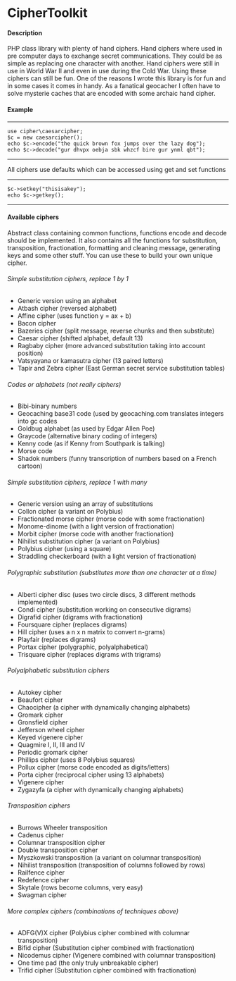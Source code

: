 # CipherToolkit

#### Description

PHP class library with plenty of hand ciphers. Hand ciphers where used in pre computer days to exchange secret communications. They could be as simple as replacing one character with another. Hand ciphers were still in use in World War II and even in use during the Cold War. Using these ciphers can still be fun. One of the reasons I wrote this library is for fun and in some cases it comes in handy. As a fanatical geocacher I often have to solve mysterie caches that are encoded with some archaic hand cipher.

#### Example
---
    use cipher\caesarcipher;
    $c = new caesarcipher();
    echo $c->encode("the quick brown fox jumps over the lazy dog");
    echo $c->decode("gur dhvpx oebja sbk whzcf bire gur ynml qbt");
---

All ciphers use defaults which can be accessed using get and set functions

---
    $c->setkey("thisisakey");
    echo $c->getkey();
---


#### Available ciphers

Abstract class containing common functions, functions encode and decode should be implemented. It also contains all the functions for substitution, transposition, fractionation, formatting and cleaning message, generating keys and some other stuff. You can use these to build your own unique cipher.

###### Simple substitution ciphers, replace 1 by 1
- Generic version using an alphabet
- Atbash cipher (reversed alphabet)
- Affine cipher (uses function y = ax + b)
- Bacon cipher
- Bazeries cipher (split message, reverse chunks and then substitute)
- Caesar cipher (shifted alphabet, default 13)
- Ragbaby cipher (more advanced substitution taking into account position)
- Vatsyayana or kamasutra cipher (13 paired letters)
- Tapir and Zebra cipher (East German secret service substitution tables)

###### Codes or alphabets (not really ciphers)
- Bibi-binary numbers
- Geocaching base31 code (used by geocaching.com translates integers into gc codes
- Goldbug alphabet (as used by Edgar Allen Poe)
- Graycode (alternative binary coding of integers)
- Kenny code (as if Kenny from Southpark is talking)
- Morse code
- Shadok numbers (funny transcription of numbers based on a French cartoon)

###### Simple substitution ciphers, replace 1 with many
- Generic version using an array of substitutions
- Collon cipher (a variant on Polybius)
- Fractionated morse cipher (morse code with some fractionation)
- Monome-dinome (with a light version of fractionation)
- Morbit cipher (morse code with another fractionation)
- Nihilist substitution cipher (a variant on Polybius)
- Polybius cipher (using a square)
- Straddling checkerboard (with a light version of fractionation)

###### Polygraphic substitution (substitutes more than one character at a time)
- Alberti cipher disc (uses two circle discs, 3 different methods implemented)
- Condi cipher (substitution working on consecutive digrams)
- Digrafid cipher (digrams with fractionation)
- Foursquare cipher (replaces digrams)
- Hill cipher (uses a n x n matrix to convert n-grams)
- Playfair (replaces digrams)
- Portax cipher (polygraphic, polyalphabetical)
- Trisquare cipher (replaces digrams with trigrams)

###### Polyalphabetic substitution ciphers
- Autokey cipher
- Beaufort cipher
- Chaocipher (a cipher with dynamically changing alphabets)
- Gromark cipher
- Gronsfield cipher
- Jefferson wheel cipher
- Keyed vigenere cipher
- Quagmire I, II, III and IV
- Periodic gromark cipher
- Phillips cipher (uses 8 Polybius squares)
- Pollux cipher (morse code encoded as digits/letters)
- Porta cipher (reciprocal cipher using 13 alphabets)
- Vigenere cipher
- Zygazyfa (a cipher with dynamically changing alphabets) 

###### Transposition ciphers
- Burrows Wheeler transposition
- Cadenus cipher
- Columnar transposition cipher
- Double transposition cipher
- Myszkowski transposition (a variant on columnar transposition)
- Nihilist transposition (transposition of columns followed by rows)
- Railfence cipher
- Redefence cipher
- Skytale (rows become columns, very easy)
- Swagman cipher

###### More complex ciphers (combinations of techniques above)
- ADFG(V)X cipher (Polybius cipher combined with columnar transposition)
- Bifid cipher    (Substitution cipher combined with fractionation)
- Nicodemus cipher (Vigenere combined with columnar transposition)
- One time pad    (the only truly unbreakable cipher)
- Trifid cipher   (Substitution cipher combined with fractionation)
